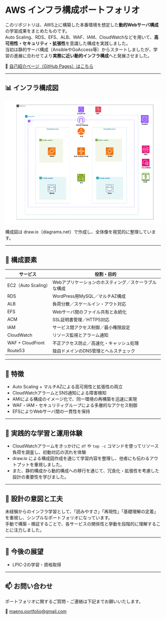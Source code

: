 # AWS インフラ構成ポートフォリオ

このリポジトリは、AWS上に構築した本番環境を想定した**動的Webサーバ構成**の学習成果をまとめたものです。  
Auto Scaling、RDS、EFS、ALB、WAF、IAM、CloudWatchなどを用いて、**高可用性・セキュリティ・拡張性**を意識した構成を実践しました。  
当初は静的サーバ構成（AnsibleやGoAccess等）からスタートしましたが、学習の進展に合わせてより**実務に近い動的インフラ構成**へと発展させました。

🔗 [自己紹介ページ（GitHub Pages）はこちら](https://infra-startup.github.io/aws-dynamic-server-portfolio/)

---

## 📊 インフラ構成図

![インフラ構成図](docs/images/dynamic-architecture.png)

構成図は draw.io（diagrams.net）で作成し、全体像を視覚的に整理しています。

---

## 🧱 構成要素

| サービス      | 役割・目的 |
|---------------|------------|
| EC2（Auto Scaling） | Webアプリケーションのホスティング／スケーラブルな構成 |
| RDS           | WordPress用MySQL／マルチAZ構成 |
| ALB           | 負荷分散／スケールイン・アウト対応 |
| EFS           | Webサーバ間のファイル共有と永続化 |
| ACM           | SSL証明書管理／HTTPS対応 |
| IAM           | サービス間アクセス制御／最小権限設定 |
| CloudWatch    | リソース監視とアラーム通知 |
| WAF + CloudFront | 不正アクセス防止／高速化・キャッシュ処理 |
| Route53       | 独自ドメインのDNS管理とヘルスチェック |

---

## 🌟 特徴

- Auto Scaling + マルチAZによる高可用性と拡張性の両立
- CloudWatchアラームとSNS通知による障害検知
- AMIによる構成のイメージ化で、同一環境の再構築を迅速に実現
- WAF・IAM・セキュリティグループによる多層的なアクセス制御
- EFSによりWebサーバ間の一貫性を保持

---

## 🧠 実践的な学習と運用体験

- CloudWatchアラームをきっかけに `df` や `top -c` コマンドを使ってリソース負荷を調査し、初動対応の流れを体験
- draw.io による構成図作成を通じて学習内容を整理し、他者にも伝わるアウトプットを重視しました。
- また、静的構成から動的構成への移行を通じて、冗長化・拡張性を考慮した設計の重要性を学びました。

---

## 🧩 設計の意図と工夫

未経験からのインフラ学習として、「読みやすさ」「再現性」「基礎理解の定着」を重視し、シンプルなポートフォリオになっています。  
手動で構築・検証することで、各サービスの関係性と挙動を段階的に理解することに注力しました。

---

## 🚀 今後の展望

- LPIC-2の学習・資格取得

---

## 📫 お問い合わせ

ポートフォリオに関するご質問・ご連絡は下記までお願いいたします。

📧 maeno.portfolio@gmail.com

